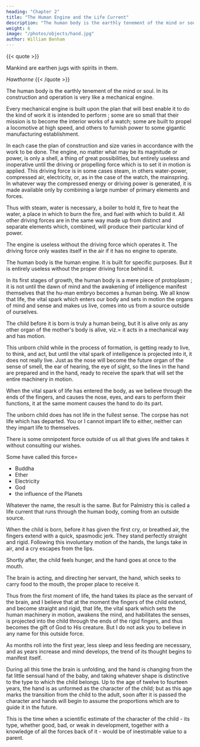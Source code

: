 ```yaml
---
heading: "Chapter 2"
title: "The Human Engine and the Life Current"
description: "The human body is the earthly tenement of the mind or soul. In its construction and operation is very like a mechanical engine"
weight: 6
image: "/photos/objects/hand.jpg"
author: William Benham
---
```



{{< quote >}}
<p>Mankind are earthen jugs with spirits in them.</p>
<cite>Hawthorne</cite>
{{< /quote >}}


The human body is the earthly tenement of the mind or soul. In its construction and operation is very like a mechanical engine. 

Every mechanical engine is built upon the plan that will best enable it to do the kind of work it is intended to perform ; some are so small that their mission is to become the interior works of a watch; some are built to propel a locomotive at high speed, and others to furnish power to some gigantic manufacturing establishment. 

In each case the plan of construction and size varies in accordance with the work to be done. The engine, no matter what may be its magnitude or power, is only a shell, a thing of great possibilities, but entirely useless and inoperative until the driving or propelling force which is to set it in motion is applied. This driving force is in some cases steam, in others water-power, compressed air, electricity, or, as in the case of the watch, the mainspring. In whatever way the compressed energy or driving power is generated, it is made available only by combining a large number of primary elements and forces.

Thus with steam, water is necessary, a boiler to hold it, fire to heat the water, a place in which to burn the fire, and fuel with which to build it. All other driving forces are in the same way made up from distinct and separate elements which, combined, will produce their particular kind of power. 

The engine is useless without the driving force which operates it. The driving force only wastes itself in the air if it has no engine to operate. 

The human body is the human engine. It is built for specific purposes. But it is entirely useless without the proper driving force behind it. 

In its first stages of growth, the human body is a mere piece of protoplasm ; it is not until the dawn of mind and the awakening of intelligence manifest themselves that the hu-man embryo becomes a human being. We all know that life, the vital spark which enters our body and sets in motion the organs of mind and sense and makes us live, comes into us from a source outside of ourselves. 

The child before it is born is truly a human being, but it is alive only as any other organ of the mother's body is alive, viz.=  it acts in a mechanical way and has motion.

This unborn child while in the process of formation, is getting ready to live, to think, and act, but until the vital spark of intelligence is projected into it, it does not really live. Just as the nose will become the future organ of the sense of smell, the ear of hearing, the eye of sight, so the lines in the hand are prepared and in the hand, ready to receive the spark that will set the entire machinery in motion. 

When the vital spark of life has entered the body, as we believe through the ends of the fingers, and causes the nose, eyes, and ears to perform their functions, it at the same moment causes the hand to do its part. 

The unborn child does has not life in the fullest sense. The corpse has not life which has departed. You or I cannot impart life to either, neither can they impart life to themselves. 

There is some omnipotent force outside of us all that gives life and takes it without consulting our wishes. 

Some have called this force= 
- Buddha
- Ether
- Electricity
- God
- the influence of the Planets

Whatever the name, the result is the same. But for Palmistry this is called a life current that runs through the human body, coming from an outside source.

<!-- I have observed in the birth of many children the moment at which the awakening takes place, and I have asked physicians to observe for me the same thing in the patients coming under their practice. The results have always been the same.  -->

When the child is born, before it has given the first cry, or breathed air, the fingers extend with a quick, spasmodic jerk. They  stand perfectly straight and rigid. Following this involuntary motion of the hands, the lungs take in air, and a cry escapes from the lips. 

Shortly after, the child feels hunger, and the hand goes at once to the mouth. 

The brain is acting, and directing her servant, the hand, which seeks to carry food to the mouth, the proper place to receive it. 

Thus from the first moment of life, the hand takes its place as the servant of the brain, and I believe that at the moment the fingers of the child extend, and become straight and rigid, that life, the vital spark which sets the human machinery in motion, awakens the mind, and habilitates the senses, is projected into the child through the ends of the rigid fingers, and thus becomes the gift of God to His creature. But I do not ask you to believe in any name for this outside force.

<!-- Call it what you please, but if you will picture to yourself that life comes into the body as above described, this conception will greatly aid you in reasoning out many combinations that you will encounter in your future studies. -->

<!-- After life has begun and the child is in the world, a human engine with its driving force, it has a career before it.  -->

<!-- For the first few months, it is little more than an animal, as all of its time is spent in sleeping, eating, and growing. During this period, its hands, by the thick development of the third phalanges of the fingers, show it to be a mere sensualist whose sole desire is to satisfy its hunger.  -->

As months roll into the first year, less sleep and less feeding are necessary, and as years increase and mind develops, the trend of its thought begins to manifest itself. 

During all this time the brain is unfolding, and the hand is changing from the fat little sensual hand of the baby, and taking whatever shape is distinctive to the type to which the child belongs. Up to the age of twelve to fourteen years, the hand is as unformed as the character of the child; but as this age marks the transition from the child to the adult, soon after it is passed the character and hands will begin to assume the proportions which are to guide it in the future. 

This is the time when a scientific estimate of the character of the child - its type, whether good, bad, or weak in development, together with a knowledge of all the forces back of it - would be of inestimable value to a parent.